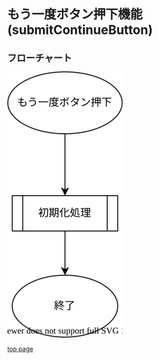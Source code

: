 # もう一度ボタン押下機能(submitContinueButton)

## フローチャート

![](./flowchart_submitContinueButton.drawio.svg)

[top page](./topPage.md)

